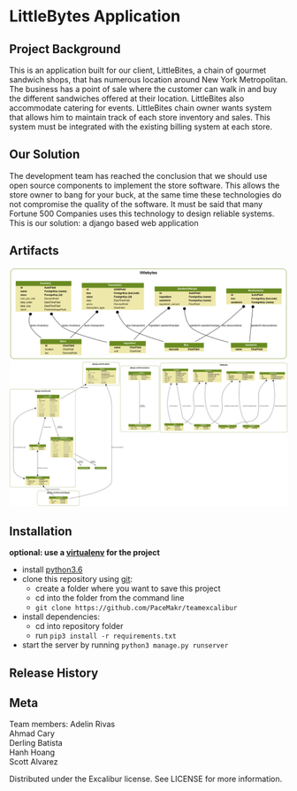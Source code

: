 # LittleBytes Application

## Project Background

This is an application built for our client, LittleBites, a chain of gourmet sandwich shops, that has numerous location around New York Metropolitan. The business has a point of sale where the customer can walk in and buy the different sandwiches offered at their location. LittleBites also accommodate catering for events. 
LittleBites chain owner wants system that allows him to maintain track of each store inventory and sales. This system must be integrated with the existing billing system at each store.

## Our Solution  

The development team has reached the conclusion that we should use open source components to implement the store software. This allows the store owner to bang for your buck, at the same time these technologies do not compromise the quality of the software. It must be said that many Fortune 500 Companies uses this technology to design reliable systems.
This is our solution: a django based web application

## Artifacts
![alt text](https://raw.githubusercontent.com/PaceMakr/teamexcalibur/master/artifacts/lb_uml.png "UML")
![alt text](https://raw.githubusercontent.com/PaceMakr/teamexcalibur/master/artifacts/lb_django_uml.png "Django UML")


## Installation
**optional: use a [virtualenv](https://virtualenv.pypa.io/en/stable/installation/) for the project**
- install [python3.6](https://www.python.org/downloads/)
- clone this repository using [git](https://git-scm.com/book/en/v2/Getting-Started-Installing-Git):
	- create a folder where you want to save this project
	- cd into the folder from the command line
	- `git clone https://github.com/PaceMakr/teamexcalibur `
- install dependencies:
	- cd into repository folder
	- run `pip3 install -r requirements.txt`
- start the server by running `python3 manage.py runserver`

## Release History

## Meta

Team members:
Adelin Rivas <br/>
Ahmad Cary <br/>
Derling Batista <br/>
Hanh Hoang <br/>
Scott Alvarez <br/>

Distributed under the Excalibur license. See LICENSE for more information.

